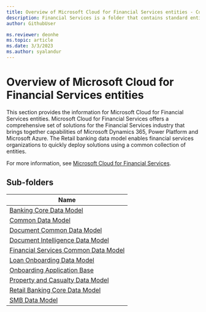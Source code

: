 ```yaml
---
title: Overview of Microsoft Cloud for Financial Services entities - Common Data Model | Microsoft Docs
description: Financial Services is a folder that contains standard entities related to the Common Data Model.
author: GithubUser

ms.reviewer: deonhe
ms.topic: article
ms.date: 3/3/2023
ms.author: syalandur
---
```


# Overview of Microsoft Cloud for Financial Services entities

This section provides the information for Microsoft Cloud for Financial Services entities. Microsoft Cloud for Financial Services offers a comprehensive set of solutions for the Financial Services industry that brings together capabilities of Microsoft Dynamics 365, Power Platform and Microsoft Azure. The Retail banking data model enables financial services organizations to quickly deploy solutions using a common collection of entities.

For more information, see [Microsoft Cloud for Financial Services](/dynamics365/industry/financial-services/overview).

## Sub-folders

|Name|
|---|
|[Banking Core Data Model](BankingCoreDataModel/overview.md)|
|[Common Data Model](CommonDataModel/overview.md)|
|[Document Common Data Model](DocumentCommonDataModel/overview.md)|
|[Document Intelligence Data Model](DocumentIntelligenceDataModel/overview.md)|
|[Financial Services Common Data Model](FinancialServicesCommonDataModel/overview.md)|
|[Loan Onboarding Data Model](LoanOnboardingDataModel/overview.md)|
|[Onboarding Application Base](OnboardingApplicationBase/overview.md)|
|[Property and Casualty Data Model](PropertyandCasualtyDataModel/overview.md)|
|[Retail Banking Core Data Model](RetailBankingCoreDataModel/overview.md)|
|[SMB Data Model](SMBDataModel/overview.md)|
